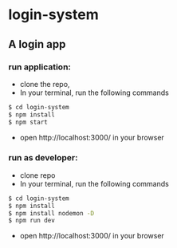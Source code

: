# login-system
## A login app
### run application:
- clone the repo,
- In your terminal, run the following commands
```sh
$ cd login-system
$ npm install
$ npm start
```
- open http://localhost:3000/ in your browser

### run as developer:
- clone repo
- In your terminal, run the following commands
```sh
$ cd login-system
$ npm install
$ npm install nodemon -D
$ npm run dev
```
- open http://localhost:3000/ in your browser

